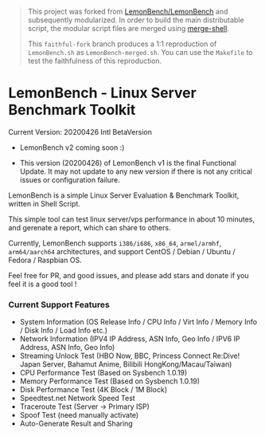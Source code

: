 > This project was forked from [LemonBench/LemonBench](https://github.com/LemonBench/LemonBench) and subsequently modularized. In order to build the main distributable script, the modular script files are merged using [merge-shell](https://github.com/wpyoga/merge-shell).
>
> This `faithful-fork` branch produces a 1:1 reproduction of `LemonBench.sh` as `LemonBench-merged.sh`. You can use the `Makefile` to test the faithfulness of this reproduction.

# LemonBench - Linux Server Benchmark Toolkit

Current Version: 20200426 Intl BetaVersion



- LemonBench v2 coming soon :)

- This version (20200426) of LemonBench v1 is the final Functional Update. It may not update to any new version if there is not any critical issues or configuration failure.



LemonBench is a simple Linux Server Evaluation & Benchmark Toolkit, written in Shell Script.

This simple tool can test linux server/vps performance in about 10 minutes, and gerenate a report, which can share to others.

Currently, LemonBench supports ```i386/i686```, ```x86_64```, ```armel/armhf```, ```arm64/aarch64``` architectures, and support CentOS / Debian / Ubuntu / Fedora / Raspbian OS.

Feel free for PR, and good issues, and please add stars and donate if you feel it is a good tool !



### Current Support Features

- System Information (OS Release Info / CPU Info / Virt Info / Memory Info / Disk Info / Load Info etc.)
- Network Information (IPV4 IP Address, ASN Info, Geo Info / IPV6 IP Address, ASN Info, Geo Info)
- Streaming Unlock Test (HBO Now, BBC, Princess Connect Re:Dive! Japan Server, Bahamut Anime, Bilibili HongKong/Macau/Taiwan)
- CPU Performance Test (Based on Sysbench 1.0.19)
- Memory Performance Test (Based on Sysbench 1.0.19)
- Disk Performance Test (4K Block / 1M Block)
- Speedtest.net Network Speed Test
- Traceroute Test (Server -> Primary ISP)
- Spoof Test (need manually activate)
- Auto-Generate Result and Sharing
